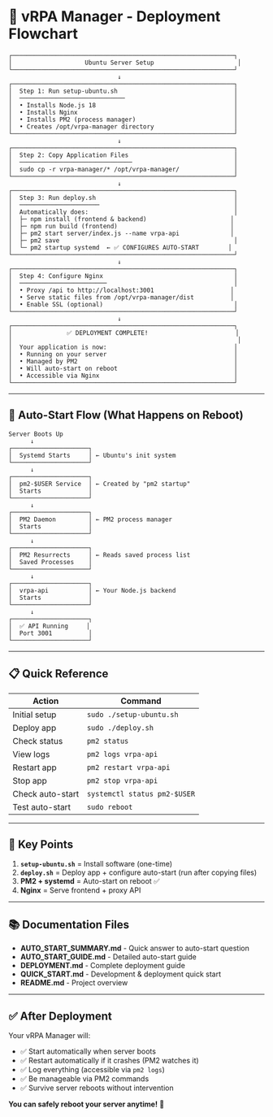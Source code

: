 # 🚀 vRPA Manager - Deployment Flowchart

```
┌─────────────────────────────────────────────────────────────┐
│                    Ubuntu Server Setup                       │
└─────────────────────────────────────────────────────────────┘
                              ↓
┌─────────────────────────────────────────────────────────────┐
│  Step 1: Run setup-ubuntu.sh                                │
│  ─────────────────────────────                              │
│  • Installs Node.js 18                                      │
│  • Installs Nginx                                           │
│  • Installs PM2 (process manager)                           │
│  • Creates /opt/vrpa-manager directory                      │
└─────────────────────────────────────────────────────────────┘
                              ↓
┌─────────────────────────────────────────────────────────────┐
│  Step 2: Copy Application Files                             │
│  ───────────────────────────────                            │
│  sudo cp -r vrpa-manager/* /opt/vrpa-manager/               │
└─────────────────────────────────────────────────────────────┘
                              ↓
┌─────────────────────────────────────────────────────────────┐
│  Step 3: Run deploy.sh                                      │
│  ──────────────────────                                     │
│  Automatically does:                                        │
│  ├─ npm install (frontend & backend)                       │
│  ├─ npm run build (frontend)                               │
│  ├─ pm2 start server/index.js --name vrpa-api              │
│  ├─ pm2 save                                                │
│  └─ pm2 startup systemd  ← ✅ CONFIGURES AUTO-START        │
└─────────────────────────────────────────────────────────────┘
                              ↓
┌─────────────────────────────────────────────────────────────┐
│  Step 4: Configure Nginx                                    │
│  ────────────────────────                                   │
│  • Proxy /api to http://localhost:3001                     │
│  • Serve static files from /opt/vrpa-manager/dist          │
│  • Enable SSL (optional)                                    │
└─────────────────────────────────────────────────────────────┘
                              ↓
┌─────────────────────────────────────────────────────────────┐
│               ✅ DEPLOYMENT COMPLETE!                        │
│                                                              │
│  Your application is now:                                   │
│  • Running on your server                                   │
│  • Managed by PM2                                           │
│  • Will auto-start on reboot                                │
│  • Accessible via Nginx                                     │
└─────────────────────────────────────────────────────────────┘
```

---

## 🔄 Auto-Start Flow (What Happens on Reboot)

```
Server Boots Up
      ↓
┌─────────────────────┐
│  Systemd Starts     │ ← Ubuntu's init system
└─────────────────────┘
      ↓
┌─────────────────────┐
│  pm2-$USER Service  │ ← Created by "pm2 startup"
│  Starts             │
└─────────────────────┘
      ↓
┌─────────────────────┐
│  PM2 Daemon         │ ← PM2 process manager
│  Starts             │
└─────────────────────┘
      ↓
┌─────────────────────┐
│  PM2 Resurrects     │ ← Reads saved process list
│  Saved Processes    │
└─────────────────────┘
      ↓
┌─────────────────────┐
│  vrpa-api           │ ← Your Node.js backend
│  Starts             │
└─────────────────────┘
      ↓
┌─────────────────────┐
│  ✅ API Running     │
│  Port 3001          │
└─────────────────────┘
```

---

## 📋 Quick Reference

| Action | Command |
|--------|---------|
| Initial setup | `sudo ./setup-ubuntu.sh` |
| Deploy app | `sudo ./deploy.sh` |
| Check status | `pm2 status` |
| View logs | `pm2 logs vrpa-api` |
| Restart app | `pm2 restart vrpa-api` |
| Stop app | `pm2 stop vrpa-api` |
| Check auto-start | `systemctl status pm2-$USER` |
| Test auto-start | `sudo reboot` |

---

## 🎯 Key Points

1. **`setup-ubuntu.sh`** = Install software (one-time)
2. **`deploy.sh`** = Deploy app + configure auto-start (run after copying files)
3. **PM2 + systemd** = Auto-start on reboot ✅
4. **Nginx** = Serve frontend + proxy API

---

## 📚 Documentation Files

- **AUTO_START_SUMMARY.md** - Quick answer to auto-start question
- **AUTO_START_GUIDE.md** - Detailed auto-start guide
- **DEPLOYMENT.md** - Complete deployment guide
- **QUICK_START.md** - Development & deployment quick start
- **README.md** - Project overview

---

## ✅ After Deployment

Your vRPA Manager will:
- ✅ Start automatically when server boots
- ✅ Restart automatically if it crashes (PM2 watches it)
- ✅ Log everything (accessible via `pm2 logs`)
- ✅ Be manageable via PM2 commands
- ✅ Survive server reboots without intervention

**You can safely reboot your server anytime!** 🎉
